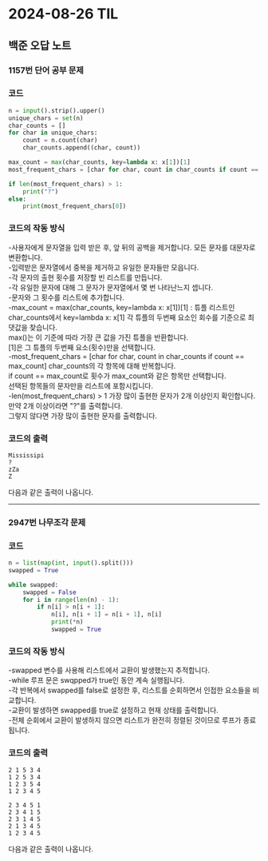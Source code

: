 # 2024-08-26 TIL

## 백준 오답 노트

### 1157번 단어 공부 문제   
### 코드
```python
n = input().strip().upper()
unique_chars = set(n)
char_counts = []
for char in unique_chars:
    count = n.count(char)
    char_counts.append((char, count))

max_count = max(char_counts, key=lambda x: x[1])[1]
most_frequent_chars = [char for char, count in char_counts if count == max_count]

if len(most_frequent_chars) > 1:
    print("?")
else:
    print(most_frequent_chars[0])
```
### 코드의 작동 방식   
-사용자에게 문자열을 입력 받은 후, 앞 뒤의 공백을 제거합니다. 모든 문자를 대문자로 변환합니다.            
-입력받은 문자열에서 중복을 제거하고 유일한 문자들만 모읍니다.          
-각 문자의 출현 횟수를 저장할 빈 리스트를 만듭니다.          
-각 유일한 문자에 대해 그 문자가 문자열에서 몇 번 나타난느지 셉니다.         
-문자와 그 횟수를 리스트에 추가합니다.          
-max_count = max(char_counts, key=lambda x: x[1])[1] :
튜플 리스트인 char_counts에서 key=lambda x: x[1] 각 튜플의 두번째 요소인 회수를 기준으로 최댓값을 찾습니다.        
max()는 이 기준에 따라 가장 큰 값을 가진 튜플을 반환합니다.      
[1]은 그 튜플의 두번째 요소(횟수)만을 선택합니다.      
-most_frequent_chars = [char for char, count in char_counts if count == max_count]
char_counts의 각 항목에 대해 반복합니다.     
if count == max_count로 횟수가 max_count와 같은 항목만 선택합니다.        
선택된 항목들의 문자만을 리스트에 포함시킵니다.         
-len(most_frequent_chars) > 1
가장 많이 출현한 문자가 2개 이상인지 확인합니다.         
만약 2개 이상이라면 "?"를 출력합니다.         
그렇지 않다면 가장 많이 출현한 문자를 출력합니다.

###  코드의 출력   

```
Mississipi
?
zZa
Z
```
다음과 같은 출력이 나옵니다.   

*****

### 2947번 나무조각 문제
### 코드
```python
n = list(map(int, input().split()))
swapped = True

while swapped:
    swapped = False
    for i in range(len(n) - 1):
        if n[i] > n[i + 1]:
            n[i], n[i + 1] = n[i + 1], n[i]
            print(*n)
            swapped = True
```
### 코드의 작동 방식   
-swapped 변수를 사용해 리스트에서 교환이 발생했는지 추적합니다.                     
-while 루프 문은 swqpped가 true인 동안 계속 실행됩니다.                   
-각 반복에서 swapped를 false로 설정한 후, 리스트를 순회하면서 인접한 요소들을 비교합니다.          
-교환이 발생하면 swapped를 true로 설정하고 현재 상태를 출력합니다.         
-전체 순회에서 교환이 발생하지 않으면 리스트가 완전히 정렬된 것이므로 루프가 종료됩니다.          

###  코드의 출력   

```
2 1 5 3 4
1 2 5 3 4
1 2 3 5 4
1 2 3 4 5

2 3 4 5 1
2 3 4 1 5
2 3 1 4 5
2 1 3 4 5
1 2 3 4 5
```
다음과 같은 출력이 나옵니다.   

